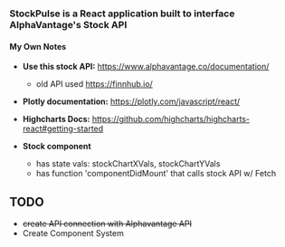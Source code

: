 ### StockPulse is a React application built to interface AlphaVantage's Stock API

#### My Own Notes
 - **Use this stock API:** https://www.alphavantage.co/documentation/
    - old API used https://finnhub.io/
 - **Plotly documentation:** https://plotly.com/javascript/react/
 - **Highcharts Docs:** https://github.com/highcharts/highcharts-react#getting-started

 - **Stock component**
    - has state vals: stockChartXVals, stockChartYVals
    - has function 'componentDidMount' that calls stock API w/ Fetch 

## TODO ##
 - ~~create API connection with Alphavantage API~~
 - Create Component System